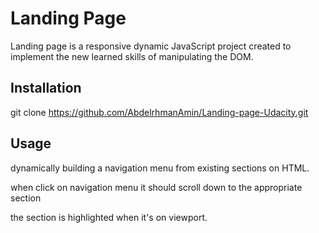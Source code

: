 # Landing Page

Landing page is a responsive dynamic JavaScript project created to implement the new learned skills of manipulating the DOM.

## Installation

git clone https://github.com/AbdelrhmanAmin/Landing-page-Udacity.git

## Usage

dynamically building a navigation menu from existing sections on HTML.

when click on navigation menu it should scroll down to the appropriate section

the section is  highlighted when it's on viewport.
 
